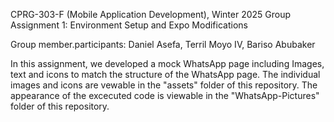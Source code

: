 CPRG-303-F (Mobile Application Development), Winter 2025
Group Assignment 1: Environment Setup and Expo Modifications

Group member.participants: Daniel Asefa, Terril Moyo IV, Bariso Abubaker

In this assignment, we developed a mock WhatsApp page including Images, text and icons to match the structure of the WhatsApp page. 
The individual images and icons are vewable in the "assets" folder of this repository. The appearance of the excecuted code is viewable in the "WhatsApp-Pictures" folder of this repository.
